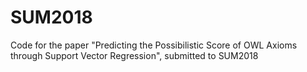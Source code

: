 # SUM2018
Code for the paper "Predicting the Possibilistic Score of OWL Axioms through Support Vector Regression", submitted to SUM2018
